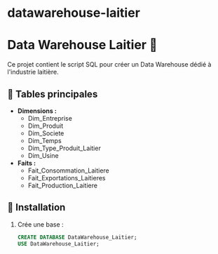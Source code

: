 ﻿# datawarehouse-laitier
 # Data Warehouse Laitier 🥛

Ce projet contient le script SQL pour créer un Data Warehouse dédié à l'industrie laitière.

## 📂 Tables principales
- **Dimensions :**
  - Dim_Entreprise
  - Dim_Produit
  - Dim_Societe
  - Dim_Temps
  - Dim_Type_Produit_Laitier
  - Dim_Usine
- **Faits :**
  - Fait_Consommation_Laitiere
  - Fait_Exportations_Laitieres
  - Fait_Production_Laitiere

## 🚀 Installation
1. Crée une base :
   ```sql
   CREATE DATABASE DataWarehouse_Laitier;
   USE DataWarehouse_Laitier;


